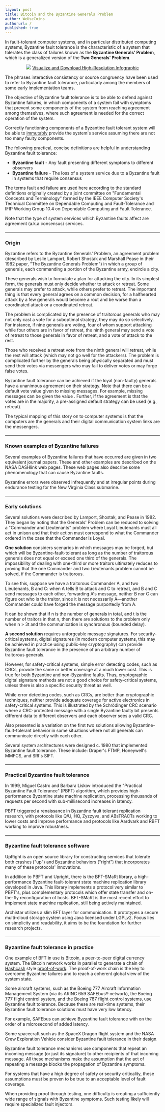 ```yaml
---
layout: post
title: Bitcoin and the Byzantine Generals Problem
author: WeUseCoins
authorurl: /
published: true
---
```


<p>In fault-tolerant computer systems, and in particular distributed computing systems, Byzantine fault tolerance is the characteristic of a system that tolerates the class of failures known as the <b>Byzantine Generals' Problem</b>, which is a generalized version of the <b>Two Generals' Problem</b>.
<center><img src="/images/bitcoin-byzantine-generals-problem.png">
<a href="/images/bitcoin-byzantine-generals-problem-high-resolution.png" target="_blank">Visualize and Download High-Resolution Infographic</a></center>
<p>The phrases interactive consistency or source congruency have been used to refer to Byzantine fault tolerance, particularly among the members of some early implementation teams.
<p>The objective of Byzantine fault tolerance is to be able to defend against Byzantine failures, in which components of a system fail with symptoms that prevent some components of the system from reaching agreement among themselves, where such agreement is needed for the correct operation of the system.
<p>Correctly functioning components of a Byzantine fault tolerant system will be able to <a href="/what-is-immutability/">immutably</a> provide the system's service assuming there are not too many faulty components.
<p>The following practical, concise definitions are helpful in understanding Byzantine fault tolerance:
<ul><li><b>Byzantine fault</b> - Any fault presenting different symptoms to different observers</li>
<li><b>Byzantine failure</b> - The loss of a system service due to a Byzantine fault in systems that require consensus</li></ul>
<p>The terms fault and failure are used here according to the standard definitions originally created by a joint committee on "Fundamental Concepts and Terminology" formed by the IEEE Computer Society's Technical Committee on Dependable Computing and Fault-Tolerance and IFIP Working Group 10.4 on Dependable Computing and Fault Tolerance.
<p>Note that the type of system services which Byzantine faults affect are agreement (a.k.a consensus) services.
<hr style="width: 100%; margin: 20px 0; color: #eee;" />
<h3>Origin</h3>
<p>Byzantine refers to the Byzantine Generals' Problem, an agreement problem (described by Leslie Lamport, Robert Shostak and Marshall Pease in their 1982 paper, "The Byzantine Generals Problem") in which a group of generals, each commanding a portion of the Byzantine army, encircle a city.
<p>These generals wish to formulate a plan for attacking the city. In its simplest form, the generals must only decide whether to attack or retreat. Some generals may prefer to attack, while others prefer to retreat. The important thing is that every general agrees on a common decision, for a halfhearted attack by a few generals would become a rout and be worse than a coordinated attack or a coordinated retreat.
<p>The problem is complicated by the presence of traitorous generals who may not only cast a vote for a suboptimal strategy, they may do so selectively. For instance, if nine generals are voting, four of whom support attacking while four others are in favor of retreat, the ninth general may send a vote of retreat to those generals in favor of retreat, and a vote of attack to the rest.
<p>Those who received a retreat vote from the ninth general will retreat, while the rest will attack (which may not go well for the attackers). The problem is complicated further by the generals being physically separated and must send their votes via messengers who may fail to deliver votes or may forge false votes.
<p>Byzantine fault tolerance can be achieved if the loyal (non-faulty) generals have a unanimous agreement on their strategy. Note that there can be a default vote value given to missing messages. For example, missing messages can be given the value <Null>. Further, if the agreement is that the <Null> votes are in the majority, a pre-assigned default strategy can be used (e.g., retreat).
<p>The typical mapping of this story on to computer systems is that the computers are the generals and their digital communication system links are the messengers.
<hr style="width: 100%; margin: 20px 0; color: #eee;" />
<h3>Known examples of Byzantine failures</h3
<p>Several examples of Byzantine failures that have occurred are given in two equivalent journal papers. These and other examples are described on the NASA DASHlink web pages. These web pages also describe some phenomenology that can cause Byzantine faults.
<p>Byzantine errors were observed infrequently and at irregular points during endurance testing for the New Virginia Class submarine.
<hr style="width: 100%; margin: 20px 0; color: #eee;" />
<h3>Early solutions</h3>
<p>Several solutions were described by Lamport, Shostak, and Pease in 1982. They began by noting that the Generals' Problem can be reduced to solving a "Commander and Lieutenants" problem where Loyal Lieutenants must all act in unison and that their action must correspond to what the Commander ordered in the case that the Commander is Loyal.
<p><b>One solution</b> considers scenarios in which messages may be forged, but which will be Byzantine-fault-tolerant as long as the number of traitorous generals does not equal or exceed one third of the generals. The impossibility of dealing with one-third or more traitors ultimately reduces to proving that the one Commander and two Lieutenants problem cannot be solved, if the Commander is traitorous.
<p>To see this, suppose we have a traitorous Commander A, and two Lieutenants, B and C: when A tells B to attack and C to retreat, and B and C send messages to each other, forwarding A's message, neither B nor C can figure out who is the traitor, since it is not necessarily A—another Commander could have forged the message purportedly from A.
<p>It can be shown that if n is the number of generals in total, and t is the number of traitors in that n, then there are solutions to the problem only when n > 3t and the communication is synchronous (bounded delay).
<p><b>A second solution</b> requires unforgeable message signatures. For security-critical systems, digital signatures (in modern computer systems, this may be achieved in practice using public-key cryptography) can provide Byzantine fault tolerance in the presence of an arbitrary number of traitorous generals.
<p>However, for safety-critical systems, simple error detecting codes, such as CRCs, provide the same or better coverage at a much lower cost. This is true for both Byzantine and non-Byzantine faults. Thus, cryptographic digital signature methods are not a good choice for safety-critical systems, unless there is also a specific security threat as well.
<p>While error detecting codes, such as CRCs, are better than cryptographic techniques, neither provide adequate coverage for active electronics in safety-critical systems. This is illustrated by the Schrödinger CRC scenario where a CRC-protected message with a single Byzantine faulty bit presents different data to different observers and each observer sees a valid CRC.
<p>Also presented is a variation on the first two solutions allowing Byzantine-fault-tolerant behavior in some situations where not all generals can communicate directly with each other.
<p>Several system architectures were designed c. 1980 that implemented Byzantine fault tolerance. These include: Draper's FTMP, Honeywell's MMFCS, and SRI's SIFT.
<hr style="width: 100%; margin: 20px 0; color: #eee;" />
<h3>Practical Byzantine fault tolerance</h3>
<p>In 1999, Miguel Castro and Barbara Liskov introduced the "Practical Byzantine Fault Tolerance" (PBFT) algorithm, which provides high-performance Byzantine state machine replication, processing thousands of requests per second with sub-millisecond increases in latency.
<p>PBFT triggered a renaissance in Byzantine fault tolerant replication research, with protocols like Q/U, HQ, Zyzzyva, and ABsTRACTs working to lower costs and improve performance and protocols like Aardvark and RBFT working to improve robustness.
<hr style="width: 100%; margin: 20px 0; color: #eee;" />
<h3>Byzantine fault tolerance software</h3>
<p>UpRight is an open source library for constructing services that tolerate both crashes ("up") and Byzantine behaviors ("right") that incorporates many of these protocols' innovations.
<p>In addition to PBFT and Upright, there is the BFT-SMaRt library, a high-performance Byzantine fault-tolerant state machine replication library developed in Java. This library implements a protocol very similar to PBFT's, plus complementary protocols which offer state transfer and on-the-fly reconfiguration of hosts. BFT-SMaRt is the most recent effort to implement state machine replication, still being actively maintained.
<p>Archistar utilizes a slim BFT layer for communication. It prototypes a secure multi-cloud storage system using Java licensed under LGPLv2. Focus lies on simplicity and readability, it aims to be the foundation for further research projects.
<hr style="width: 100%; margin: 20px 0; color: #eee;" />
<h3>Byzantine fault tolerance in practice</h3>
<p>One example of BFT in use is Bitcoin, a peer-to-peer digital currency system. The Bitcoin network works in parallel to generate a chain of <a href="https://www.bitcoinmining.com/what-is-hashcash/">Hashcash</a> style <a href="https://www.bitcoinmining.com/what-is-proof-of-work/">proof-of-work</a>. The proof-of-work chain is the key to overcome Byzantine failures and to reach a coherent global view of the system state.
<p>Some aircraft systems, such as the Boeing 777 Aircraft Information Management System (via its ARINC 659 SAFEbus® network), the Boeing 777 flight control system, and the Boeing 787 flight control systems, use Byzantine fault tolerance. Because these are real-time systems, their Byzantine fault tolerance solutions must have very low latency.
<p>For example, SAFEbus can achieve Byzantine fault tolerance with on the order of a microsecond of added latency.
<p>Some spacecraft such as the SpaceX Dragon flight system and the NASA Crew Exploration Vehicle consider Byzantine fault tolerance in their design.
<p>Byzantine fault tolerance mechanisms use components that repeat an incoming message (or just its signature) to other recipients of that incoming message. All these mechanisms make the assumption that the act of repeating a message blocks the propagation of Byzantine symptoms.
<p>For systems that have a high degree of safety or security criticality, these assumptions must be proven to be true to an acceptable level of fault coverage.
<p>When providing proof through testing, one difficulty is creating a sufficiently wide range of signals with Byzantine symptoms. Such testing likely will require specialized fault injectors.







